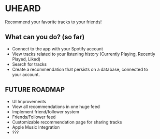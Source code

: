 # UHEARD

Recommend your favorite tracks to your friends!

## What can you do? (so far)

- Connect to the app with your Spotify account
- View tracks related to your listening history (Currently Playing, Recently Played, Liked)
- Search for tracks
- Create a recommendation that persists on a database, connected to your account.

## FUTURE ROADMAP

- UI Improvements
- View all recommendations in one huge feed
- Implement friend/follower system
- Friends/Follower feed
- Customizable recommendation page for sharing tracks
- Apple Music Integration
- ???
